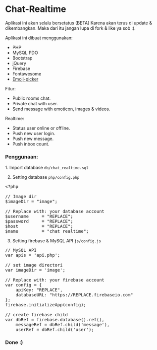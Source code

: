 # Chat-Realtime

Aplikasi ini akan selalu bersetatus (BETA) Karena akan terus di update & dikembangkan. Maka dari itu jangan lupa di fork & like ya sob :).

Aplikasi ini dibuat menggunakan:
- PHP
- MySQL PDO
- Bootstrap
- jQuery
- Firebase
- Fontawesome
- <a href="https://github.com/OneSignal/emoji-picker">Emoji-picker</a>

Fitur:
- Public rooms chat.
- Private chat with user.
- Send message with emoticon, images & videos.

Realtime:
- Status user online or offline.
- Push new user login.
- Push new message.
- Push inbox count.

<h3>Penggunaan:</h3>
1. Import database <code>db/chat_realtime.sql</code>

2. Setting database <code>php/config.php</code>
<pre>
&lt;?php

// Image dir
$imageDir = "image";

// Replace with: your database account
$username     = "REPLACE";
$password     = "REPLACE";
$host         = "REPLACE";
$name         = "chat_realtime";
</pre>
3. Setting firebase & MySQL API <code>js/config.js</code>
<pre>
// MySQL API
var apis = 'api.php'; 

// set image directori
var imageDir = 'image';

// Replace with: your firebase account
var config = {
    apiKey: "REPLACE",
    databaseURL: "https://REPLACE.firebaseio.com"
};
firebase.initializeApp(config);

// create firebase child
var dbRef = firebase.database().ref(),
	messageRef = dbRef.child('message'),
	userRef = dbRef.child('user');
</pre>

<h3>Done :)</h3>

